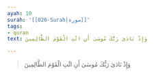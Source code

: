 ```yaml
---
ayah: 10
surah: '[[026-Surah|سورة]]'
tags:
- quran
text: وَإِذْ نَادَىٰ رَبُّكَ مُوسَىٰ أَنِ ائْتِ الْقَوْمَ الظَّالِمِينَ

---
```

> وَإِذْ نَادَىٰ رَبُّكَ مُوسَىٰ أَنِ ائْتِ الْقَوْمَ الظَّالِمِينَ
